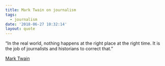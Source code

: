 ```yaml
---
title: Mark Twain on journalism
tags:
  - journalism
date: '2018-06-27 10:32:14'
layout: quote
---
```

“In the real world, nothing happens at the right place at the right time. It is the job of journalists and historians to correct that.”

[Mark Twain](http://thinkexist.com/quotation/in_the_real_world-nothing_happens_at_the_right/262048.html)
